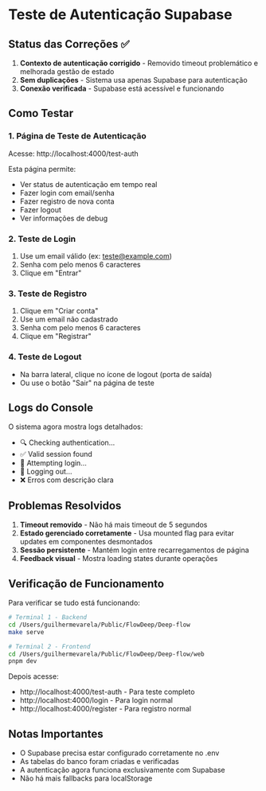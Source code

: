 # Teste de Autenticação Supabase

## Status das Correções ✅

1. **Contexto de autenticação corrigido** - Removido timeout problemático e melhorada gestão de estado
2. **Sem duplicações** - Sistema usa apenas Supabase para autenticação
3. **Conexão verificada** - Supabase está acessível e funcionando

## Como Testar

### 1. Página de Teste de Autenticação
Acesse: http://localhost:4000/test-auth

Esta página permite:
- Ver status de autenticação em tempo real
- Fazer login com email/senha
- Fazer registro de nova conta
- Fazer logout
- Ver informações de debug

### 2. Teste de Login
1. Use um email válido (ex: teste@example.com)
2. Senha com pelo menos 6 caracteres
3. Clique em "Entrar"

### 3. Teste de Registro
1. Clique em "Criar conta"
2. Use um email não cadastrado
3. Senha com pelo menos 6 caracteres
4. Clique em "Registrar"

### 4. Teste de Logout
- Na barra lateral, clique no ícone de logout (porta de saída)
- Ou use o botão "Sair" na página de teste

## Logs do Console

O sistema agora mostra logs detalhados:
- 🔍 Checking authentication...
- ✅ Valid session found
- 🔐 Attempting login...
- 🚪 Logging out...
- ❌ Erros com descrição clara

## Problemas Resolvidos

1. **Timeout removido** - Não há mais timeout de 5 segundos
2. **Estado gerenciado corretamente** - Usa mounted flag para evitar updates em componentes desmontados
3. **Sessão persistente** - Mantém login entre recarregamentos de página
4. **Feedback visual** - Mostra loading states durante operações

## Verificação de Funcionamento

Para verificar se tudo está funcionando:

```bash
# Terminal 1 - Backend
cd /Users/guilhermevarela/Public/FlowDeep/Deep-flow
make serve

# Terminal 2 - Frontend
cd /Users/guilhermevarela/Public/FlowDeep/Deep-flow/web
pnpm dev
```

Depois acesse:
- http://localhost:4000/test-auth - Para teste completo
- http://localhost:4000/login - Para login normal
- http://localhost:4000/register - Para registro normal

## Notas Importantes

- O Supabase precisa estar configurado corretamente no .env
- As tabelas do banco foram criadas e verificadas
- A autenticação agora funciona exclusivamente com Supabase
- Não há mais fallbacks para localStorage